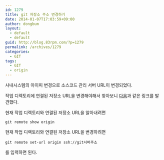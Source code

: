```yaml
---
id: 1279
title: git 저장소 주소 변경하기
date: 2014-01-07T17:03:59+09:00
author: dongbum
layout:
  - default
  - default
guid: http://blog.83rpm.com/?p=1279
permalink: /archives/1279
categories:
  - GIT
tags:
  - GIT
  - origin
---
```

사내시스템의 아이피 변경으로 소스코드 관리 서버 URL이 변경되었다.

작업 디렉토리에 연결된 저장소 URL을 변경해야해서 찾아보니 [다음](http://www.bemga.com/07-04-2012/%5BGit%5D_origin_%E1%84%8C%E1%85%AE%E1%84%89%E1%85%A9_%E1%84%87%E1%85%A7%E1%86%AB%E1%84%80%E1%85%A7%E1%86%BC%E1%84%92%E1%85%A1%E1%84%80%E1%85%B5.html)과 같은 링크를 발견했다.

현재 작업 디렉토리와 연결된 저장소 URL을 알아내려면

```
git remote show origin
```

현재 작업 디렉토리와 연결된 저장소 URL을 변경하려면

```
git remote set-url origin ssh://git서버주소
```

를 입력하면 된다.
